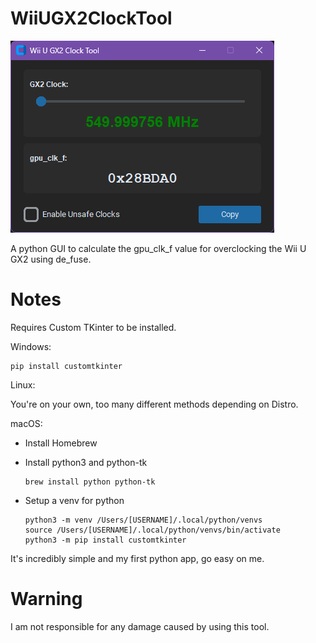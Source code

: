 # WiiUGX2ClockTool

![](./app.png)

A python GUI to calculate the gpu_clk_f value for overclocking the Wii U GX2 using de_fuse.

# Notes
Requires Custom TKinter to be installed.

Windows:

    pip install customtkinter

Linux:

You're on your own, too many different methods depending on Distro.

macOS:

* Install Homebrew

* Install python3 and python-tk

      brew install python python-tk

* Setup a venv for python
      
      python3 -m venv /Users/[USERNAME]/.local/python/venvs
      source /Users/[USERNAME]/.local/python/venvs/bin/activate
      python3 -m pip install customtkinter

It's incredibly simple and my first python app, go easy on me.

# Warning
I am not responsible for any damage caused by using this tool.
